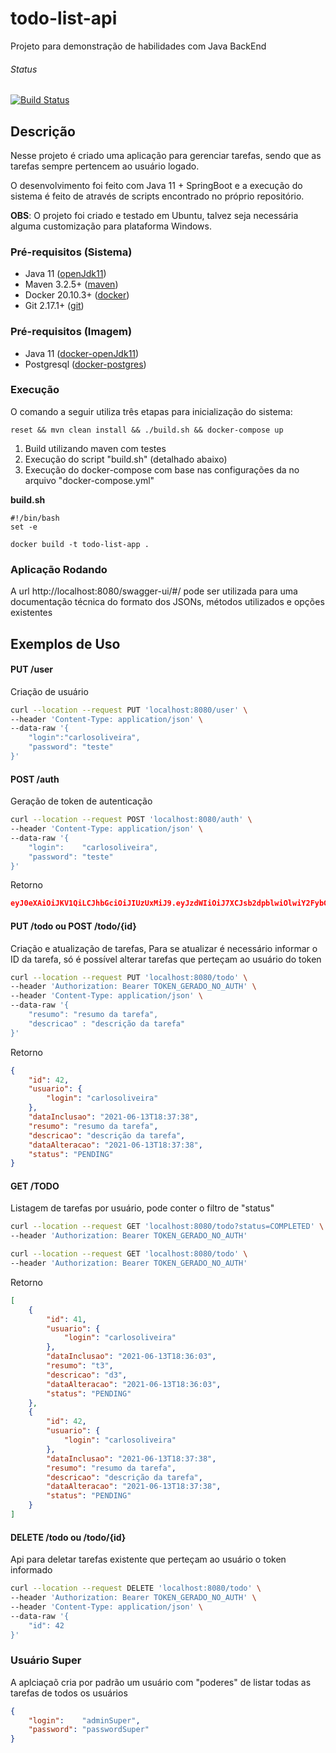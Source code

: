 # todo-list-api

Projeto para demonstração de habilidades com Java BackEnd

###### Status
[![Build Status](https://travis-ci.com/carlos-olr/todo-list-api.svg?branch=main)](https://travis-ci.com/carlos-olr/todo-list-api)


## Descrição

Nesse projeto é criado uma aplicação para gerenciar tarefas, sendo que as tarefas sempre pertencem ao usuário logado.

O desenvolvimento foi feito com Java 11 + SpringBoot e a execução do sistema é feito de através de scripts encontrado no próprio repositório.


**OBS**: O projeto foi criado e testado em Ubuntu, talvez seja necessária alguma customização para plataforma Windows. 

### Pré-requisitos (Sistema)
- Java 11 ([openJdk11](https://openjdk.java.net/projects/jdk/11/))
- Maven 3.2.5+ ([maven](https://maven.apache.org/install.html))
- Docker 20.10.3+ ([docker](https://docs.docker.com/))
- Git 2.17.1+ ([git](https://git-scm.com/downloads))


### Pré-requisitos (Imagem)
- Java 11 ([docker-openJdk11](https://hub.docker.com/_/openjdk))
- Postgresql ([docker-postgres](https://hub.docker.com/_/postgres))


### Execução
O comando a seguir utiliza três etapas para inicialização do sistema:
```
reset && mvn clean install && ./build.sh && docker-compose up
```

1. Build utilizando maven com testes
2. Execução do script "build.sh" (detalhado abaixo)
3. Execução do docker-compose com base nas configurações da no arquivo "docker-compose.yml"

**build.sh**
```
#!/bin/bash
set -e

docker build -t todo-list-app .
```

### Aplicação Rodando
A url http://localhost:8080/swagger-ui/#/ pode ser utilizada para uma documentação técnica do formato dos JSONs, métodos utilizados e opções existentes

## Exemplos de Uso

#### PUT /user
Criação de usuário
```sh
curl --location --request PUT 'localhost:8080/user' \
--header 'Content-Type: application/json' \
--data-raw '{
    "login":"carlosoliveira",
    "password": "teste"
}'
```

#### POST /auth
Geração de token de autenticação
```sh
curl --location --request POST 'localhost:8080/auth' \
--header 'Content-Type: application/json' \
--data-raw '{
    "login":    "carlosoliveira",
    "password": "teste"
}'
```
Retorno
```json
eyJ0eXAiOiJKV1QiLCJhbGciOiJIUzUxMiJ9.eyJzdWIiOiJ7XCJsb2dpblwiOlwiY2FybG9zb2xpdmVpcmFcIn0iLCJleHAiOjE2MjM2MDk1OTd9.yki9ot33Uv9tKcyhO4OCfCgHWw9R0Y_35DsQhV8zoXM9MUJfuCx76CZpZtcwKg2pOGEQg-0JOlZ0jrP-J3Ou_Q
```

#### PUT /todo ou POST /todo/{id}
Criação e atualização de tarefas, Para se atualizar é necessário informar o ID da tarefa, só é possível alterar tarefas que perteçam ao usuário do token
```sh
curl --location --request PUT 'localhost:8080/todo' \
--header 'Authorization: Bearer TOKEN_GERADO_NO_AUTH' \
--header 'Content-Type: application/json' \
--data-raw '{
    "resumo": "resumo da tarefa",
    "descricao" : "descrição da tarefa"
}'
```
Retorno
```json
{
    "id": 42,
    "usuario": {
        "login": "carlosoliveira"
    },
    "dataInclusao": "2021-06-13T18:37:38",
    "resumo": "resumo da tarefa",
    "descricao": "descrição da tarefa",
    "dataAlteracao": "2021-06-13T18:37:38",
    "status": "PENDING"
}
```

#### GET /TODO
Listagem de tarefas por usuário, pode conter o filtro de "status"
```sh
curl --location --request GET 'localhost:8080/todo?status=COMPLETED' \
--header 'Authorization: Bearer TOKEN_GERADO_NO_AUTH'
```
```sh
curl --location --request GET 'localhost:8080/todo' \
--header 'Authorization: Bearer TOKEN_GERADO_NO_AUTH'
```
Retorno
```json
[
    {
        "id": 41,
        "usuario": {
            "login": "carlosoliveira"
        },
        "dataInclusao": "2021-06-13T18:36:03",
        "resumo": "t3",
        "descricao": "d3",
        "dataAlteracao": "2021-06-13T18:36:03",
        "status": "PENDING"
    },
    {
        "id": 42,
        "usuario": {
            "login": "carlosoliveira"
        },
        "dataInclusao": "2021-06-13T18:37:38",
        "resumo": "resumo da tarefa",
        "descricao": "descrição da tarefa",
        "dataAlteracao": "2021-06-13T18:37:38",
        "status": "PENDING"
    }
]
```

#### DELETE /todo ou /todo/{id}
Api para deletar tarefas existente que perteçam ao usuário o token informado
```sh
curl --location --request DELETE 'localhost:8080/todo' \
--header 'Authorization: Bearer TOKEN_GERADO_NO_AUTH' \
--header 'Content-Type: application/json' \
--data-raw '{
    "id": 42
}'
```

### Usuário Super
A aplciaçaõ cria por padrão um usuário com "poderes" de listar todas as tarefas de todos os usuários
```json
{
    "login":    "adminSuper",
    "password": "passwordSuper"
}
```